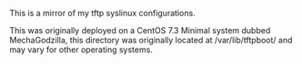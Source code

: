 This is a mirror of my tftp syslinux configurations.

This was originally deployed on a CentOS 7.3 Minimal system dubbed
MechaGodzilla, this directory was originally located at /var/lib/tftpboot/ and
may vary for other operating systems.
